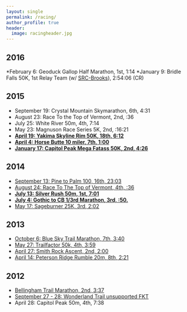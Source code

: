```yaml
---
layout: single
permalink: /racing/
author_profile: true
header: 
  image: racingheader.jpg
---
```


## 2016
*February 6: Geoduck Gallop Half Marathon, 1st, 1:14
*January 9: Bridle Falls 50K, 1st Relay Team (w/ <a href="http://seattlerunningclub.org/wordpress/2016-srcbrooks-team/">SRC-Brooks</a>), 2:54:06 (CR)</strong>

## 2015
* September 19: Crystal Mountain Skymarathon, 6th, 4:31</strong>
* August 23: Race To the Top of Vermont, 2nd, :36</strong>
* July 25: White River 50m, 4th, 7:14
* May 23: Magnuson Race Series 5K, 2nd, :16:21</strong>
* <a href="https://beyondtheranges.wordpress.com/2015/04/26/yakima-50k-mt-adams-double/"><strong>April 19: Yakima Skyline Rim 50K, 18th, 6:12</strong></a>
* <a href="https://beyondtheranges.wordpress.com/2015/04/26/yakima-50k-mt-adams-double/"><strong>April 4: Horse Butte 10 miler, 7th, 1:00</strong></a>
* <strong><a href="https://beyondtheranges.wordpress.com/2015/01/27/yakima-and-umtanum-creek-canyon/">January 17: Capitol Peak Mega Fatass 50K, 2nd, 4:26</a></strong>

## 2014
* <a href="http://beyondtheranges.wordpress.com/2014/09/20/pine-to-palm-100/">September 13: Pine to Palm 100, 16th, 23:03</a>
* <a href="http://beyondtheranges.wordpress.com/2014/09/08/august-come-and-gone/">August 24: Race To The Top of Vermont, 4th, :36</a>
* <a href="http://beyondtheranges.wordpress.com/2014/07/31/leadville-silver-rush-50/"><strong>July 13: Silver Rush 50m, 1st, 7:01</strong></a>
* <a href="http://beyondtheranges.wordpress.com/2014/07/08/running-back-in-the-butte/"><strong>July 4: Gothic to CB 1/3rd Marathon, 3rd, :50. </strong></a>
* <a href="http://beyondtheranges.wordpress.com/2014/05/19/2014-sageburner-25k/">May 17: Sageburner 25K, 3rd, 2:02</a></strong>

## 2013
* <a href="http://beyondtheranges.wordpress.com/2013/10/15/shoulder-season/">October 6: Blue Sky Trail Marathon, 7th, 3:40</a></strong>
* <a href="http://beyondtheranges.wordpress.com/2013/06/25/recent-racing/">May 27: Trailfactor 50k, 4th, 3:59</a></strong>
* <a href="http://beyondtheranges.wordpress.com/2013/06/25/recent-racing/">April 27: Smith Rock Ascent, 2nd, 2:00</a></strong>
* <a href="http://beyondtheranges.wordpress.com/2013/04/25/peterson-ridge-rumble-20-8th-221-1800/">April 14: Peterson Ridge Rumble 20m, 8th, 2:21</a></strong>

## 2012
* <a href="http://beyondtheranges.wordpress.com/2012/11/17/bellingham-trail-marathon-2nd-337-5000/">Bellingham Trail Marathon, 2nd, 3:37</a></strong>
* <a href="http://beyondtheranges.wordpress.com/2012/10/01/wonderland-trail-fkt-927-928/">September 27 - 28: Wonderland Trail unsupported FKT</a></strong>
* April 28: Capitol Peak 50m, 4th, 7:38